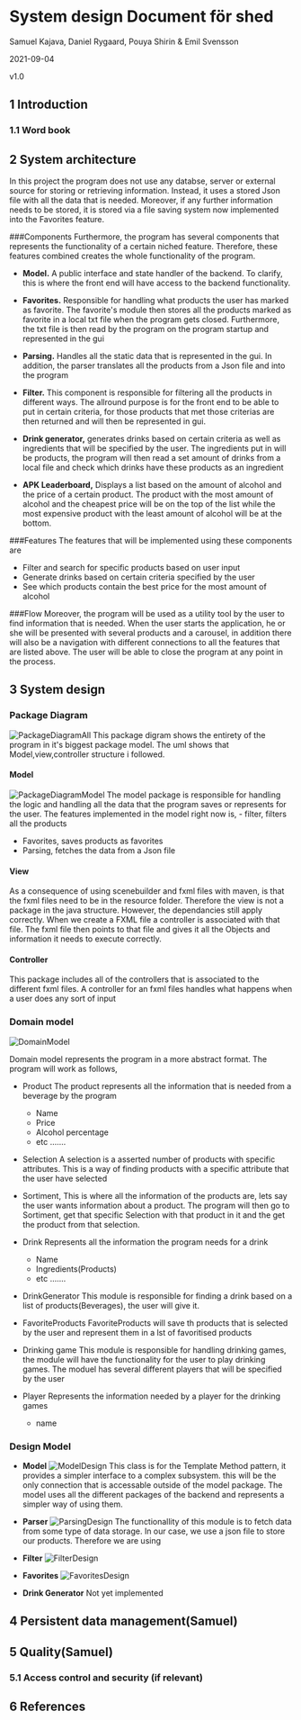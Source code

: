 # System design Document för shed

Samuel Kajava, Daniel Rygaard, Pouya Shirin & Emil Svensson

2021-09-04

v1.0

## 1 Introduction

### 1.1 Word book

## 2 System architecture
In this project the program does not use any databse, server or 
external source for storing or retrieving information. Instead, it uses a stored Json file with all the data that is needed.
Moreover, if any further information needs to be stored, it is stored via a file saving system now implemented into the Favorites feature.

###Components
Furthermore, the program has several components that represents the functionality of a certain niched feature.
Therefore, these features combined creates the whole functionality of the program.

 - **Model.** 
A public interface and state handler of the backend. To clarify, 
this is where the front end will have access to the backend functionality.

- **Favorites.**
Responsible for handling what products the user has marked as favorite. 
The favorite's module then stores all the products marked as favorite in a local txt file when the program gets closed. Furthermore, the txt file is then read by the program on the program startup and represented in the gui 

- **Parsing.**
 Handles all the static data that is represented in the gui. In addition, the parser translates all the products from a Json file and into the program

- **Filter.**
This component is responsible for filtering all the products in different ways. The allround purpose is for the front end to be able to put in certain criteria, for those products that  met those criterias are then returned and will then be represented in gui.

- **Drink generator,**
 generates drinks based on certain criteria as well as ingredients that will be specified by the user.
  The ingredients put in will be products, the program will then read a set amount of drinks from a local file and check which drinks have these products as an ingredient

- **APK Leaderboard,**
Displays a list based on the amount of alcohol and the price of a certain product. The product with the most amount of alcohol and the cheapest price will be on the top of the list while the most expensive product with the least amount of alcohol will be at the bottom.

###Features
The features that will be implemented using these components are
- Filter and search for specific products based on user input
- Generate drinks based on certain criteria specified by the user
- See which products contain the best price for the most amount of alcohol



###Flow
Moreover, the program will be used as a utility tool by the user to find information that is needed.
When the user starts the application, he or she will be presented with several products and a carousel, 
in addition there will also be a navigation with different connections to all the features that are listed above.
The user will be able to close the program at any point in the process.

## 3 System design

### Package Diagram

![PackageDiagramAll](PackageDiagramBig.png)
This package digram shows the entirety of the program in it's biggest package model. The uml shows that Model,view,controller structure i followed. 

#### Model
![PackageDiagramModel](PackageDiagramModel.png)
The model package is responsible for handling the logic and handling all the data that the program saves or represents for the user. The features implemented in the model right now is, - filter, filters all the products
- Favorites, saves products as favorites
- Parsing, fetches the data from a Json file

#### View
As a consequence of using scenebuilder and fxml files with maven, is that the fxml files need to be in the resource folder.  Therefore the view is not a package in the java structure. However, the dependancies still apply correctly. When we create a FXML file a controller is associated with that file. The fxml file then points to that file and gives it all the Objects and information it needs to execute correctly.

#### Controller
This package includes all of the controllers that is associated to the different fxml files.
A controller for an fxml files handles what happens when a user does any sort of input




### Domain model
![DomainModel](Photos/DomainModel.png)

Domain model represents the program in a more abstract format. The program will work as follows,

- Product
The product represents all the information that is needed from a beverage by the program 
	- Name 
	- Price
	- Alcohol percentage
	- etc
	.......

- Selection
A selection is a asserted number of products with specific attributes. This is a way of finding products with a specific attribute that the user have selected

- Sortiment,
This is where all the information of the products are, lets say the user wants information about a product. The program will then go to Sortiment, get that specific Selection with that product in it and the get the product from that selection.

- Drink
Represents all the information the program needs for a drink
	- Name
	- Ingredients(Products)
	- etc
	.......

- DrinkGenerator
This module is responsible for finding a drink based on a list of products(Beverages), the user will give it.

- FavoriteProducts
FavoriteProducts will save th products that is selected by the user and represent them in a lst of favoritised products

- Drinking game
This module is responsible for handling drinking games, the module will have the functionality for the user to play drinking games. The moduel has several different players that will be specified by the user

- Player
	Represents the information needed by a player for the drinking games
	- name


### Design Model

- **Model**
 ![ModelDesign](Photos/ModelDesignUML.png)
  This class is for the Template Method pattern, it provides a simpler interface to a complex subsystem. this will be the only connection that is accessable outside of the model package.
  The model uses all the different packages of the backend and represents a simpler way of using them.

- **Parser**
 ![ParsingDesign](Photos/ParsingDesignUML.png)
  The functionallity of this module is to fetch data from some type of data storage. In our case, we use a json file to store our products. Therefore we are using 


- **Filter**
![FilterDesign](Photos/FilterDesignUML.png)
- **Favorites**
 ![FavoritesDesign](Photos/FavoritesDesignUML.png)
- **Drink Generator**
 Not yet implemented

## 4 Persistent data management(Samuel)

## 5 Quality(Samuel)

### 5.1 Access control and security (if relevant)

## 6 References